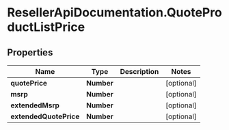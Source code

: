 # ResellerApiDocumentation.QuoteProductListPrice

## Properties

Name | Type | Description | Notes
------------ | ------------- | ------------- | -------------
**quotePrice** | **Number** |  | [optional] 
**msrp** | **Number** |  | [optional] 
**extendedMsrp** | **Number** |  | [optional] 
**extendedQuotePrice** | **Number** |  | [optional] 


